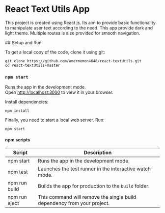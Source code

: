 # React Text Utils App
<p>This project is created using React js. Its aim to provide basic functionality to manipulate user text according to the need. This app provide dark and light theme. Multiple routes is also provided for smooth navigation.<p/>
## Setup and Run

To get a local copy of the code, clone it using git:


```
git clone https://github.com/umermemon4648/react-textUtils.git
cd react-textUtils-master
```
### `npm start`

Runs the app in the development mode.\
Open [http://localhost:3000](http://localhost:3000) to view it in your browser.




Install dependencies:

```
npm install
```

Finally, you need to start a local web server. Run:

```
npm start
```

#### npm scripts

| Script        | Description                                                             |
| ------------- | ----------------------------------------------------------------------- |
| npm start     | Runs the app in the development mode.                                   |
| npm test      | Launches the test runner in the interactive watch mode.                 |
| npm run build | Builds the app for production to the `build` folder.                    |
| npm run eject | This command will remove the single build dependency from your project. |

